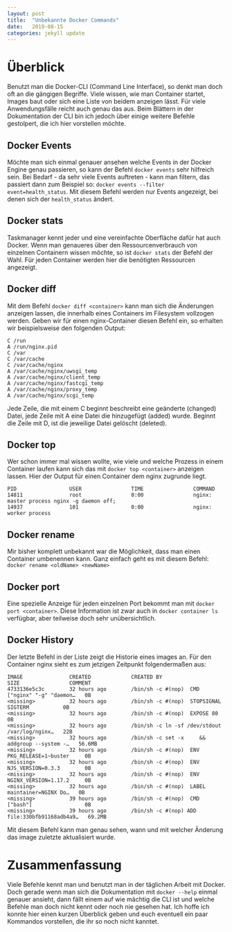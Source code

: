 ```yaml
---
layout: post
title:  "Unbekannte Docker Commands"
date:   2019-08-15
categories: jekyll update
---
```

# Überblick
Benutzt man die Docker-CLI (Command Line Interface), so denkt man doch oft an die gängigen Begriffe. Viele wissen, wie man Container startet, Images baut oder sich eine Liste von beidem anzeigen lässt. Für viele Anwendungsfälle reicht auch genau das aus. Beim Blättern in der Dokumentation der CLI bin ich jedoch über einige weitere Befehle gestolpert, die ich hier vorstellen möchte.

## Docker Events
Möchte man sich einmal genauer ansehen welche Events in der Docker Engine genau passieren, so kann der Befehl `docker events` sehr hilfreich sein. Bei Bedarf - da sehr viele Events auftreten - kann man filtern, das passiert dann zum Beispiel so: `docker events --filter event=health_status`. Mit diesem Befehl werden nur Events angezeigt, bei denen sich der `health_status` ändert.

## Docker stats
Taskmanager kennt jeder und eine vereinfachte Oberfläche dafür hat auch Docker. Wenn man genaueres über den Ressourcenverbrauch von einzelnen Containern wissen möchte, so ist `docker stats` der Befehl der Wahl. Für jeden Container werden hier die benötigten Ressourcen angezeigt.

## Docker diff
Mit dem Befehl `docker diff <container>` kann man sich die Änderungen anzeigen lassen, die innerhalb eines Containers im Filesystem vollzogen werden. Geben wir für einen nginx-Container diesen Befehl ein, so erhalten wir beispielsweise den folgenden Output:
```
C /run
A /run/nginx.pid
C /var
C /var/cache
C /var/cache/nginx
A /var/cache/nginx/uwsgi_temp
A /var/cache/nginx/client_temp
A /var/cache/nginx/fastcgi_temp
A /var/cache/nginx/proxy_temp
A /var/cache/nginx/scgi_temp
```
Jede Zeile, die mit einem C beginnt beschreibt eine geänderte (changed) Datei, jede Zeile mit A eine Datei die hinzugefügt (added) wurde. Beginnt die Zeile mit D, ist die jeweilige Datei gelöscht (deleted).

## Docker top
Wer schon immer mal wissen wollte, wie viele und welche Prozess in einem Container laufen kann sich das mit `docker top <container>` anzeigen lassen. Hier der Output für einen Container dem nginx zugrunde liegt.
```
PID                 USER                TIME                COMMAND
14811               root                0:00                nginx: master process nginx -g daemon off;
14937               101                 0:00                nginx: worker process
```

## Docker rename
Mir bisher komplett unbekannt war die Möglichkeit, dass man einen Container umbenennen kann. Ganz einfach geht es mit diesem Befehl: `docker rename <oldName> <newName>`

## Docker port
Eine spezielle Anzeige für jeden einzelnen Port bekommt man mit `docker port <container>`. Diese Information ist zwar auch in `docker container ls` verfügbar, aber teilweise doch sehr unübersichtlich.

## Docker History
Der letzte Befehl in der Liste zeigt die Historie eines images an. Für den Container nginx sieht es zum jetzigen Zeitpunkt folgendermaßen aus:
```
IMAGE               CREATED             CREATED BY                                      SIZE                COMMENT
4733136e5c3c        32 hours ago        /bin/sh -c #(nop)  CMD ["nginx" "-g" "daemon…   0B                  
<missing>           32 hours ago        /bin/sh -c #(nop)  STOPSIGNAL SIGTERM           0B                  
<missing>           32 hours ago        /bin/sh -c #(nop)  EXPOSE 80                    0B                  
<missing>           32 hours ago        /bin/sh -c ln -sf /dev/stdout /var/log/nginx…   22B                 
<missing>           32 hours ago        /bin/sh -c set -x     && addgroup --system -…   56.6MB              
<missing>           32 hours ago        /bin/sh -c #(nop)  ENV PKG_RELEASE=1~buster     0B                  
<missing>           32 hours ago        /bin/sh -c #(nop)  ENV NJS_VERSION=0.3.3        0B                  
<missing>           32 hours ago        /bin/sh -c #(nop)  ENV NGINX_VERSION=1.17.2     0B                  
<missing>           32 hours ago        /bin/sh -c #(nop)  LABEL maintainer=NGINX Do…   0B                  
<missing>           39 hours ago        /bin/sh -c #(nop)  CMD ["bash"]                 0B                  
<missing>           39 hours ago        /bin/sh -c #(nop) ADD file:330bfb91168adb4a9…   69.2MB   
```
Mit diesem Befehl kann man genau sehen, wann und mit welcher Änderung das image zuletzte aktualisiert wurde.

# Zusammenfassung
Viele Befehle kennt man und benutzt man in der täglichen Arbeit mit Docker. Doch gerade wenn man sich die Dokumentation mit `docker --help` einmal genauer ansieht, dann fällt einem auf wie mächtig die CLI ist und welche Befehle man doch nicht kennt oder noch nie gesehen hat. Ich hoffe ich konnte hier einen kurzen Überblick geben und euch eventuell ein paar Kommandos vorstellen, die ihr so noch nicht kanntet.